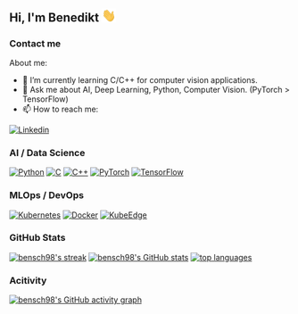 ## Hi, I'm Benedikt <img src="https://raw.githubusercontent.com/ABSphreak/ABSphreak/master/gifs/Hi.gif" width="25px">

### Contact me

About me:
- 🌱 I’m currently learning C/C++ for computer vision applications.
- 💬 Ask me about AI, Deep Learning, Python, Computer Vision. (PyTorch > TensorFlow)
- 📫 How to reach me:

[![Linkedin](https://img.shields.io/badge/linkedin-%230077B5.svg?&style=for-the-badge&logo=linkedin&logoColor=white)](https://www.linkedin.com/in/benedikt-scheffler/)

<!-- Skills -->

### AI / Data Science

[![Python](https://img.shields.io/badge/python-4B8BBE.svg?&style=for-the-badge&logo=python&logoColor=FFD43B)](https://www.python.org)
[![C](https://img.shields.io/badge/c-5E97D0.svg?&style=for-the-badge&logo=c++&logoColor=5E97D0)](https://cplusplus.com)
[![C++](https://img.shields.io/badge/c++-5E97D0.svg?&style=for-the-badge&logo=c++&logoColor=5E97D0)](https://cplusplus.com)
[![PyTorch](https://img.shields.io/badge/pytorch-262626.svg?&style=for-the-badge&logo=pytorch&logoColor=ee4c2c)](https://pytorch.org)
[![TensorFlow](https://img.shields.io/badge/tensorflow-ffffff.svg?&style=for-the-badge&logo=tensorflow&logoColor=FFA800)](https://www.tensorflow.org)


### MLOps / DevOps

[![Kubernetes](https://img.shields.io/badge/kubernetes-ffffff.svg?&style=for-the-badge&logo=kubernetes&logoColor=0444bc)](https://kubernetes.io)
[![Docker](https://img.shields.io/badge/docker-0db7ed.svg?&style=for-the-badge&logo=docker&logoColor=ffffff)](https://www.docker.com)
[![KubeEdge](https://img.shields.io/badge/kubeedge-ffffff.svg?&style=for-the-badge&logo=kubernetes&logoColor=0444bc)](https://kubeedge.io/en)


### GitHub Stats

[![bensch98's streak](https://github-readme-streak-stats.herokuapp.com/?user=bensch98&theme=radical&show)](https://github.com/DenverCoder1/github-readme-streak-stats)
[![bensch98's GitHub stats](https://github-readme-stats.vercel.app/api?username=bensch98&count_private=true&show_icons=true&theme=radical&show)](https://github.com/jstrieb/github-stats)
[![top languages](https://github-readme-stats.vercel.app/api/top-langs/?username=bensch98&layout=compact&show_icons=true&theme=radical&show&hide=jupyter)](https://github.com/jstrieb/github-stats)


### Acitivity

[![bensch98's GitHub activity graph](https://activity-graph.herokuapp.com/graph?username=bensch98&theme=dracula)](https://github.com/ashutosh00710/github-readme-activity-graph)
